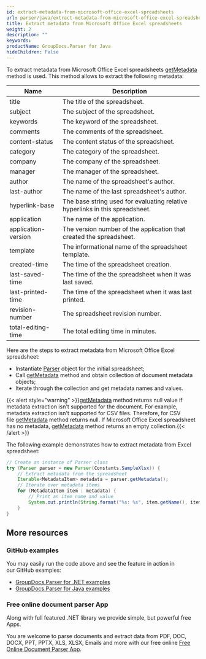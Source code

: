 ```yaml
---
id: extract-metadata-from-microsoft-office-excel-spreadsheets
url: parser/java/extract-metadata-from-microsoft-office-excel-spreadsheets
title: Extract metadata from Microsoft Office Excel spreadsheets
weight: 2
description: ""
keywords: 
productName: GroupDocs.Parser for Java
hideChildren: False
---
```

To extract metadata from Microsoft Office Excel spreadsheets [getMetadata](https://reference.groupdocs.com/java/parser/com.groupdocs.parser/Parser#getMetadata()) method is used. This method allows to extract the following metadata:

| Name | Description |
| --- | --- |
| title | The title of the spreadsheet. |
| subject | The subject of the spreadsheet. |
| keywords | The keyword of the spreadsheet. |
| comments | The comments of the spreadsheet. |
| content-status | The content status of the spreadsheet. |
| category | The category of the spreadsheet. |
| company | The company of the spreadsheet. |
| manager | The manager of the spreadsheet. |
| author | The name of the spreadsheet's author. |
| last-author | The name of the last spreadsheet's author. |
| hyperlink-base | The base string used for evaluating relative hyperlinks in this spreadsheet. |
| application | The name of the application. |
| application-version | The version number of the application that created the spreadsheet. |
| template | The informational name of the spreadsheet template. |
| created-time | The time of the spreadsheet creation. |
| last-saved-time | The time of the the spreadsheet when it was last saved. |
| last-printed-time | The time of the spreadsheet when it was last printed. |
| revision-number | The spreadsheet revision number. |
| total-editing-time | The total editing time in minutes. |

Here are the steps to extract metadata from Microsoft Office Excel spreadsheet:

*   Instantiate [Parser](https://reference.groupdocs.com/java/parser/com.groupdocs.parser/Parser) object for the initial spreadsheet;
*   Call [getMetadata](https://reference.groupdocs.com/java/parser/com.groupdocs.parser/Parser#getMetadata()) method and obtain collection of document metadata objects;
*   Iterate through the collection and get metadata names and values.

{{< alert style="warning" >}}[getMetadata](https://reference.groupdocs.com/java/parser/com.groupdocs.parser/Parser#getMetadata()) method returns null value if metadata extraction isn't supported for the document. For example, metadata extraction isn't supported for CSV files. Therefore, for CSV file [getMetadata](https://reference.groupdocs.com/java/parser/com.groupdocs.parser/Parser#getMetadata()) method returns null. If Microsoft Office Excel spreadsheet has no metadata, [getMetadata](https://reference.groupdocs.com/java/parser/com.groupdocs.parser/Parser#getMetadata()) method returns an empty collection.{{< /alert >}}

The following example demonstrates how to extract metadata from Excel spreadsheet:

```java
// Create an instance of Parser class
try (Parser parser = new Parser(Constants.SampleXlsx)) {
    // Extract metadata from the spreadsheet
    Iterable<MetadataItem> metadata = parser.getMetadata();
    // Iterate over metadata items
    for (MetadataItem item : metadata) {
        // Print an item name and value
        System.out.println(String.format("%s: %s", item.getName(), item.getValue()));
    }
}
```

## More resources

### GitHub examples

You may easily run the code above and see the feature in action in our GitHub examples:

*   [GroupDocs.Parser for .NET examples](https://github.com/groupdocs-parser/GroupDocs.Parser-for-.NET)    
*   [GroupDocs.Parser for Java examples](https://github.com/groupdocs-parser/GroupDocs.Parser-for-Java)    

### Free online document parser App

Along with full featured .NET library we provide simple, but powerful free Apps.

You are welcome to parse documents and extract data from PDF, DOC, DOCX, PPT, PPTX, XLS, XLSX, Emails and more with our free online [Free Online Document Parser App](https://products.groupdocs.app/parser).